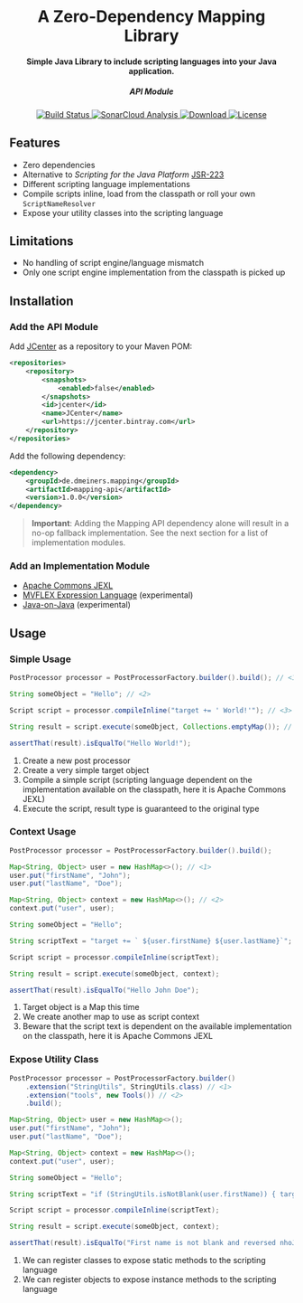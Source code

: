 <h1 align="center">A Zero-Dependency Mapping Library</h1>
<h4 align="center">Simple Java Library to include scripting languages into your Java application.</h4>
<h5 align="center">API Module</h5>

<p align="center">
  <a href="https://travis-ci.com/dmeiners88/mapping-api">
    <img src="https://travis-ci.com/dmeiners88/mapping-api.svg?branch=develop"
         alt="Build Status">
  </a>
  <a href="https://sonarcloud.io/dashboard?id=de.dmeiners.mapping%3Amapping-api">
    <img src="https://sonarcloud.io/api/project_badges/measure?project=de.dmeiners.mapping%3Amapping-api&metric=alert_status" alt="SonarCloud Analysis">
  </a>
  <a href="https://bintray.com/dmeiners/mapping/mapping-api/_latestVersion">
    <img src="https://api.bintray.com/packages/dmeiners/mapping/mapping-api/images/download.svg" alt="Download">
  </a>
  <a href="https://github.com/dmeiners88/mapping-api/blob/develop/LICENSE">
    <img src="https://img.shields.io/github/license/dmeiners88/mapping-api.svg" alt="License">
  </a>
</p>

## Features
* Zero dependencies
* Alternative to _Scripting for the Java Platform_ [JSR-223](https://jcp.org/en/jsr/detail?id=223)
* Different scripting language implementations
* Compile scripts inline, load from the classpath or roll your own `ScriptNameResolver`
* Expose your utility classes into the scripting language

## Limitations
* No handling of script engine/language mismatch
* Only one script engine implementation from the classpath is picked up

## Installation

### Add the API Module
Add [JCenter](https://bintray.com/bintray/jcenter) as a repository to your Maven POM:
```xml
<repositories>
    <repository>
        <snapshots>
            <enabled>false</enabled>
        </snapshots>
        <id>jcenter</id>
        <name>JCenter</name>
        <url>https://jcenter.bintray.com</url>
    </repository>
</repositories>
```

Add the following dependency:
```xml
<dependency>
    <groupId>de.dmeiners.mapping</groupId>
    <artifactId>mapping-api</artifactId>
    <version>1.0.0</version>
</dependency>
```

> **Important**: Adding the Mapping API dependency alone will result in a no-op fallback implementation. See the next section for a list of implementation modules.

### Add an Implementation Module
* [Apache Commons JEXL](https://github.com/dmeiners88/mapping-impl-jexl)
* [MVFLEX Expression Language](https://github.com/dmeiners88/mapping-impl-mvel) (experimental)
* [Java-on-Java](https://github.com/dmeiners88/mapping-impl-java) (experimental)

## Usage

### Simple Usage

```java
PostProcessor processor = PostProcessorFactory.builder().build(); // <1>

String someObject = "Hello"; // <2>

Script script = processor.compileInline("target += ' World!'"); // <3>

String result = script.execute(someObject, Collections.emptyMap()); // <4>

assertThat(result).isEqualTo("Hello World!");
```
1. Create a new post processor
2. Create a very simple target object
3. Compile a simple script (scripting language dependent on the implementation available on the classpath, here it is Apache Commons JEXL)
4. Execute the script, result type is guaranteed to the original type

### Context Usage

```java
PostProcessor processor = PostProcessorFactory.builder().build();

Map<String, Object> user = new HashMap<>(); // <1>
user.put("firstName", "John");
user.put("lastName", "Doe");

Map<String, Object> context = new HashMap<>(); // <2>
context.put("user", user);

String someObject = "Hello";

String scriptText = "target += ` ${user.firstName} ${user.lastName}`"; // <3>

Script script = processor.compileInline(scriptText);

String result = script.execute(someObject, context);

assertThat(result).isEqualTo("Hello John Doe");
```
1. Target object is a Map this time
2. We create another map to use as script context
3. Beware that the script text is dependent on the available implementation on the classpath, here it is Apache Commons JEXL

### Expose Utility Class

```java
PostProcessor processor = PostProcessorFactory.builder()
    .extension("StringUtils", StringUtils.class) // <1>
    .extension("tools", new Tools()) // <2>
    .build();

Map<String, Object> user = new HashMap<>();
user.put("firstName", "John");
user.put("lastName", "Doe");

Map<String, Object> context = new HashMap<>();
context.put("user", user);

String someObject = "Hello";

String scriptText = "if (StringUtils.isNotBlank(user.firstName)) { target = 'First name is not blank and reversed ' + tools.reverse(user.firstName); }"; // <2>

Script script = processor.compileInline(scriptText);

String result = script.execute(someObject, context);

assertThat(result).isEqualTo("First name is not blank and reversed nhoJ");
```
1. We can register classes to expose static methods to the scripting language
2. We can register objects to expose instance methods to the scripting language